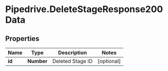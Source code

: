 # Pipedrive.DeleteStageResponse200Data

## Properties

Name | Type | Description | Notes
------------ | ------------- | ------------- | -------------
**id** | **Number** | Deleted Stage ID | [optional] 


